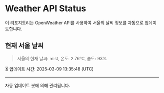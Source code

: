 
# Weather API Status

이 리포지토리는 OpenWeather API를 사용하여 서울의 날씨 정보를 자동으로 업데이트합니다.

## 현재 서울 날씨
> 서울의 현재 날씨: mist, 온도: 2.76°C, 습도: 93%

⏳ 업데이트 시간: 2025-03-09 13:35:48 (UTC)

---
자동 업데이트 봇에 의해 관리됩니다.
